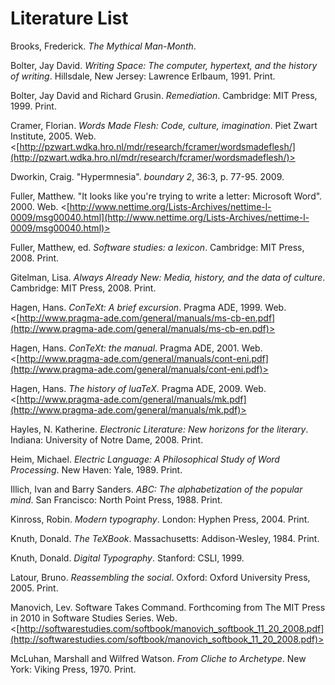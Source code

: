 
# Literature List #

Brooks, Frederick. _The Mythical Man-Month_.

Bolter, Jay David. _Writing Space: The computer, hypertext, and the history of writing_. Hillsdale, New Jersey: Lawrence Erlbaum, 1991. Print.

Bolter, Jay David and Richard Grusin. _Remediation_. Cambridge: MIT Press, 1999. Print.

Cramer, Florian. _Words Made Flesh: Code, culture, imagination_. Piet Zwart Institute, 2005. Web. <[http://pzwart.wdka.hro.nl/mdr/research/fcramer/wordsmadeflesh/](http://pzwart.wdka.hro.nl/mdr/research/fcramer/wordsmadeflesh/)>

Dworkin, Craig. "Hypermnesia". _boundary 2_, 36:3, p. 77-95. 2009. 

Fuller, Matthew. "It looks like you're trying to write a letter: Microsoft Word". 2000. Web. <[http://www.nettime.org/Lists-Archives/nettime-l-0009/msg00040.html](http://www.nettime.org/Lists-Archives/nettime-l-0009/msg00040.html)>

Fuller, Matthew, ed. _Software studies: a lexicon_. Cambridge: MIT Press, 2008. Print.

Gitelman, Lisa. _Always Already New: Media, history, and the data of culture_. Cambridge: MIT Press, 2008. Print.

Hagen, Hans. _ConTeXt: A brief excursion_. Pragma ADE, 1999. Web. <[http://www.pragma-ade.com/general/manuals/ms-cb-en.pdf](http://www.pragma-ade.com/general/manuals/ms-cb-en.pdf)>

Hagen, Hans. _ConTeXt: the manual_. Pragma ADE, 2001. Web. <[http://www.pragma-ade.com/general/manuals/cont-eni.pdf](http://www.pragma-ade.com/general/manuals/cont-eni.pdf)>

Hagen, Hans. _The history of luaTeX_. Pragma ADE, 2009. Web. <[http://www.pragma-ade.com/general/manuals/mk.pdf](http://www.pragma-ade.com/general/manuals/mk.pdf)>

Hayles, N. Katherine. _Electronic Literature: New horizons for the literary_. Indiana: University of Notre Dame, 2008. Print.

Heim, Michael. _Electric Language: A Philosophical Study of Word Processing_. New Haven: Yale, 1989. Print.  

Illich, Ivan and Barry Sanders. _ABC: The alphabetization of the popular mind_. San Francisco: North Point Press, 1988. Print. 

Kinross, Robin. _Modern typography_. London: Hyphen Press, 2004. Print.

Knuth, Donald. _The TeXBook_. Massachusetts: Addison-Wesley, 1984. Print.

Knuth, Donald. _Digital Typography_. Stanford: CSLI, 1999.

Latour, Bruno. _Reassembling the social_. Oxford: Oxford University Press, 2005. Print.

Manovich, Lev. Software Takes Command. Forthcoming from The MIT Press in 2010 in Software Studies Series. Web. <[http://softwarestudies.com/softbook/manovich_softbook_11_20_2008.pdf](http://softwarestudies.com/softbook/manovich_softbook_11_20_2008.pdf)>

McLuhan, Marshall and Wilfred Watson. _From Cliche to Archetype_. New York: Viking Press, 1970. Print. 
